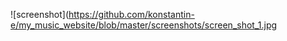 ![screenshot](https://github.com/konstantin-e/my_music_website/blob/master/screenshots/screen_shot_1.jpg
